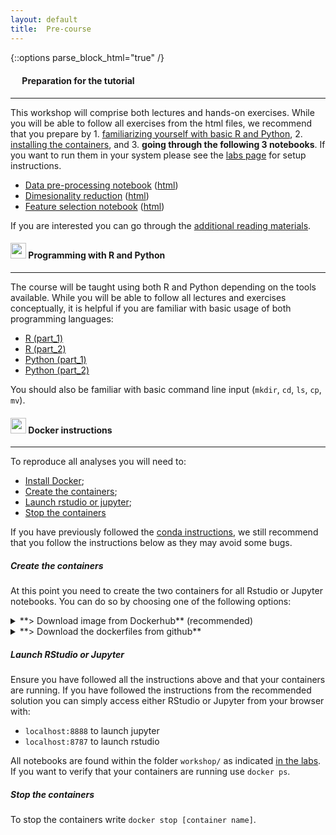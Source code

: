 ```yaml
---
layout: default
title:  Pre-course
---
```


{::options parse_block_html="true" /}

#### <img border="0" src="https://www.svgrepo.com/show/26916/book.svg" width="15" height="15"> Preparation for the tutorial  
***

This workshop will comprise both lectures and hands-on exercises. While you will be able to follow all exercises from the html files, we recommend that you prepare by 1. [familiarizing yourself with basic R and Python](#-programming-with-r-and-python), 2. [installing the containers](#-docker-instructions), and 3. **going through the following 3 notebooks**. If you want to run them in your system please see the [labs page](./labs.html) for setup instructions.  
- [Data pre-processing notebook](./session_preparation/data_preparation/preprocessing.ipynb) ([html](./session_preparation/data_preparation/preprocessing.html))
- [Dimesionality reduction](./session_preparation/dimreduction/OmicsIntegration_DimensionReduction.Rmd) ([html](./session_preparation/dimreduction/OmicsIntegration_DimensionReduction.html))
- [Feature selection notebook](./session_preparation/feature_selection/OmicsIntegration_FeatureSelection.Rmd) ([html](./session_preparation/feature_selection/OmicsIntegration_FeatureSelection.html))

If you are interested you can go through the [additional reading materials][5].

#### <img border="0" src="https://www.svgrepo.com/show/7421/computer.svg" width="25" height="25"> Programming with R and Python  
***

The course will be taught using both R and Python depending on the tools available. While you will be able to follow all lectures and exercises conceptually, it is helpful if you are familiar with basic usage of both programming languages:  
- [R (part_1)](https://swcarpentry.github.io/r-novice-inflammation/)
- [R (part_2)](http://swcarpentry.github.io/r-novice-gapminder/)
- [Python (part_1)](https://swcarpentry.github.io/python-novice-inflammation/)
- [Python (part_2)](http://swcarpentry.github.io/python-novice-gapminder/)

You should also be familiar with basic command line input (`mkdir`, `cd`, `ls`, `cp`, `mv`).

#### <img border="0" src="https://www.svgrepo.com/show/303231/docker-logo.svg" width="25" height="25"> Docker instructions  
***

To reproduce all analyses you will need to:  
- [Install Docker](https://docs.docker.com/get-docker/);  
- [Create the containers](#create-the-containers);  
- [Launch rstudio or jupyter](#launch-rstudio-or-jupyter);  
- [Stop the containers](#stop-the-containers)

If you have previously followed the [conda instructions](conda_instructions.md), we still recommend that you follow the instructions below as they may avoid some bugs.

##### Create the containers

At this point you need to create the two containers for all Rstudio or Jupyter notebooks. You can do so by choosing one of the following options:

<details>
  <summary markdown="span">**> Download image from Dockerhub** (recommended)</summary>

  Pull and start the images
  ```
  ########### Rstudio image ###########
  # Your user is 'omics' (without the quotes)
  # Replace <yourpassword> with your desired password
  docker run -d -p 8787:8787 -e PASSWORD=<yourpassword> ruibenfeitas/rstudio:16_07_2021

  ########### Jupyter image ###########
  # Your user is 'jovyan' (without the quotes)
  # Replace <yourpassword> with your desired password
  docker run -d -p 8888:8888 -e JUPYTER_TOKEN=<yourpassword> ruibenfeitas/jupyter:16_07_2021

  ```

</details>


<details>
  <summary markdown="span">**> Download the dockerfiles from github**</summary>

On github you will find the dockerfiles necessary from the github repository. Download all files (`Dockerfile_jupyter`, `Dockerfile_rstudio`, `docker-compose.yml` and `environment_jupyter`) and [install docker compose](https://docs.docker.com/compose/install/). Then run:

```
## go to the dir where the dockerfiles are found
cd /path/to/dockerfiles

# clone into a subfolder `workshop`
git clone https://github.com/NBISweden/workshop_omicsint_ISMBECCB.git workshop
```

Build the containers
```
docker-compose build
```

At this point you can start and run the containers  

```
########### Rstudio image ###########
# Your user is 'omics' (without the quotes)
# Replace <yourpassword> with your desired password
docker-compose up -d -p 8787:8787 -e PASSWORD=<yourpassword>

########### Jupyter image ###########
# Your user is 'jovyan' (without the quotes)
# Replace <yourpassword> with your desired password
docker-compose up -d -p 8888:8888 -e JUPYTER_TOKEN=<yourpassword>
```

</details>



##### Launch RStudio or Jupyter

Ensure you have followed all the instructions above and that your containers are running. If you have followed the instructions from the recommended solution you can simply access either RStudio or Jupyter from your browser with:
- `localhost:8888` to launch jupyter
- `localhost:8787` to launch rstudio

All notebooks are found within the folder `workshop/` as indicated [in the labs](labs.html). If you want to verify that your containers are running use `docker ps`.

##### Stop the containers
To stop the containers write `docker stop [container name]`.


[2]: https://datacarpentry.org/genomics-r-intro/
[3]: https://datacarpentry.org/python-ecology-lesson/
[4]: https://nbisweden.github.io/workshop-python/ht19/
[5]: reading_materials.md
[6]: https://nbisweden.github.io/workshop-r/